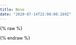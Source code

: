```yaml
---
title: Nose
date: "2020-07-14T22:00:00.169Z"
---
```


{% raw %}
<div id="parent"></div>
<style>
html, body {
  margin: 0;
  padding: 0;
}
canvas {
  display: block;
}
</style>
<script src="https://cdnjs.cloudflare.com/ajax/libs/p5.js/0.7.2/p5.min.js"></script>
<script src="https://cdnjs.cloudflare.com/ajax/libs/p5.js/0.7.2/addons/p5.dom.min.js"></script>
<script src="https://cdnjs.cloudflare.com/ajax/libs/p5.js/0.7.2/addons/p5.sound.min.js"></script>
<script src="https://unpkg.com/ml5@0.1.3/dist/ml5.min.js"></script>    <link rel="stylesheet" type="text/css" href="style.css">
<script>
let video;
let canvas;
let poseNet;
let noseX = 0;
let noseY = 0;
let eyelX = 0;
let eyelY = 0;
const nosePositions = [];
function setup() {
  canvas = createCanvas(640, 480);
  canvas.parent('parent');
  video = createCapture(VIDEO);
  video.hide();
  poseNet = ml5.poseNet(video);
  poseNet.on('pose', gotPoses);
}
function gotPoses(poses) {
  if (poses.length > 0) {
    let nX = (poses[0].pose.keypoints[0].position.x - video.width) * -1;
    let nY = poses[0].pose.keypoints[0].position.y;
    let eX = (poses[0].pose.keypoints[1].position.x - video.width) * -1;
    let eY = poses[0].pose.keypoints[1].position.y;
    noseX = lerp(noseX, nX, 0.5);
    noseY = lerp(noseY, nY, 0.5);
    eyelX = lerp(eyelX, eX, 0.5);
    eyelY = lerp(eyelY, eY, 0.5);
    let distance = dist(noseX, noseY, eyelX, eyelY) * 0.5;
    if (nosePositions.length > 10000) {
     nosePositions.shift(); 
    }
    nosePositions.push({ noseX, noseY, distance });
  }
}
function draw() {
  image(video, 0, 0);
  push();
  scale(-1.0, 1.0)
  image(video, -video.width, 0);
  pop();
  tint(color(getRandomColor(), 0.5));
  for (let position of nosePositions) {
    const { noseX, noseY, distance } = position;
    const circleColor = getRandomColor();
    fill(circleColor);
    ellipse(noseX, noseY, distance); 
  }
}
function getRandomColor() {
  return color(getRandom(), getRandom(), getRandom());
}
function getRandom(multiply, sum, time) {
  return (Math.round(Math.random() * 255) || 0) + (Math.round(Math.random() * 255) || 255) * sin(millis() / (5));
}
</script>
{% endraw %}